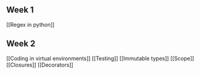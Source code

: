 ## Week 1
[[Regex in python]]

## Week 2
[[Coding in virtual environments]]
[[Testing]]
[[Immutable types]]
[[Scope]]
[[Closures]]
[[Decorators]]
